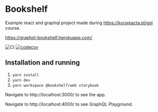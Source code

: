 # Bookshelf

Example react and graphql project made during https://kursreacta.pl/gql course.

https://graphql-bookshelf.herokuapp.com/

![CI](https://github.com/lucassus/bookshelf/workflows/CI/badge.svg)
[![codecov](https://codecov.io/gh/lucassus/bookshelf/branch/master/graph/badge.svg)](https://codecov.io/gh/lucassus/bookshelf)

## Installation and running

1. `yarn install`
2. `yarn dev`
3. `yarn workspace @bookshelf/web storybook`

Navigate to http://localhost:3000/ to see the app.

Navigate to http://localhost:4000/ to see GraphQL Playground.
